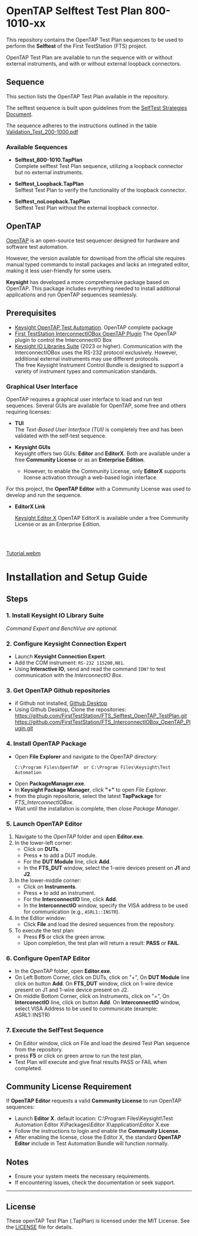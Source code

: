 
# OpenTAP Selftest Test Plan 800-1010-xx


This repository contains the OpenTAP Test Plan sequences to be used to perform the **Selftest** of the First TestStation (FTS) project. <br>

OpenTAP Test Plan are available to run the sequence with or without external instruments, and with or without external loopback connectors.



## Sequence

This section lists the OpenTAP Test Plan available in the repository. <br>

The selftest sequence is built upon guidelines from the [SelfTest Strategies Document](https://github.com/FirstTestStation/FirstTestStation/tree/main/pdf/Selftest_Strategy.pdf).<br>

The sequence adheres to the instructions outlined in the table [Validation_Test_200-1000.pdf](https://github.com/FirstTestStation/FirstTestStation/tree/main/pdf/Validation_Test_200-1000.pdf)

### Available Sequences

- **Selftest_800-1010.TapPlan**  
  Complete selftest Test Plan sequence, utilizing a loopback connector but no external instruments.

- **Selftest_Loopback.TapPlan**  
  Selftest Test Plan to verify the functionality of the loopback connector.

- **Selftest_noLoopback.TapPlan**  
  Selftest Test Plan without the external loopback connector.


## OpenTAP

[OpenTAP](https://opentap.io/) is an open-source test sequencer designed for hardware and software test automation. 

However, the version available for download from the official site requires manual typed commands to install packages and lacks an integrated editor, making it less user-friendly for some users.

**Keysight** has developed a more comprehensive package based on OpenTAP. This package includes everything needed to install additional applications and run OpenTAP sequences seamlessly.


## Prerequisites
- [Keysight OpenTAP Test Automation](https://www.keysight.com/ca/en/lib/software-detail/computer-software/pathwave-test-automation-2796935.html). OpenTAP complete package
- [First TestStation InterconnectIOBox OpenTAP Plugin](https://github.com/FirstTestStation/FTS_InterconnectIOBox_OpenTAP_Plugin) The OpenTAP plugin to control the InterconnectIO Box
- [Keysight IO Libraries Suite](https://www.keysight.com/ca/en/lib/software-detail/computer-software/keysight-instrument-control-bundle-download-1184883.html) (2023 or higher). Communication with the InterconnectIOBox uses the RS-232 protocol exclusively. However, additional external instruments may use different protocols.<br> The free Keysight Instrument Control Bundle is designed to support a variety of instrument types and communication standards.


### Graphical User Interface

OpenTAP requires a graphical user interface to load and run test sequences. Several GUIs are available for OpenTAP, some free and others requiring licenses:

- **TUI**  
  The *Text-Based User Interface (TUI)* is completely free and has been validated with the self-test sequence.

- **Keysight GUIs**  
  Keysight offers two GUIs: **Editor** and **EditorX**. Both are available under a free **Community License** or as an **Enterprise Edition**.  
  - However, to enable the Community License, only **EditorX** supports license activation through a web-based login interface.

For this project, the **OpenTAP Editor** with a Community License was used to develop and run the sequence.

- **EditorX Link**

    [Keysight Editor X](https://www.keysight.com/ca/en/lib/software-detail/computer-software/pathwave-test-automation-2796935.html/) OpenTAP EditorX is available under a free Community License or as an Enterprise Edition.
<br>
<br>

[Tutorial.webm](https://github.com/user-attachments/assets/3c7b238d-cb55-487b-a6c5-439176100122)

# Installation and Setup Guide

## Steps

### 1. **Install Keysight IO Library Suite**  
   *Command Expert and BenchVue are optional.*

### 2. **Configure Keysight Connection Expert**  
   - Launch **Keysight Connection Expert**.
   - Add the COM instrument: `RS-232 115200,N81`.
   - Using **Interactive IO**, send and read the command `IDN?` to test communication with the *InterconnectIO Box*.

### 3. **Get OpenTAP Github repositories**
   - if Github not installed, [Github Desktop](https://desktop.github.com/download/)
   - Using Github Desktop, Clone the repositories:<br>
         https://github.com/FirstTestStation/FTS_Selftest_OpenTAP_TestPlan.git<br>
         https://github.com/FirstTestStation/FTS_InterconnectIOBox_OpenTAP_Plugin.git<br>


### 4. **Install OpenTAP Package**
   - Open **File Explorer** and navigate to the OpenTAP directory:  
     ```plaintext
     C:\Program Files\OpenTAP  or C:\Program Files\Keysight\Test Automation
     ```
   - Open **PackageManager.exe**.
   - In **Keysight Package Manager**, click **"+"** to open *File Explorer*.
   - from the plugin repositorie, select the latest **TapPackage** for *FTS_InterconnectIOBox*.
   - Wait until the installation is complete, then close *Package Manager*.


### 5. **Launch OpenTAP Editor**

   1. Navigate to the *OpenTAP* folder and open **Editor.exe**.
   2. In the lower-left corner:
      - Click on **DUTs**.
      - Press **+** to add a DUT module.
      - For the **DUT Module** line, click **Add**.
      - In the **FTS_DUT** window, select the 1-wire devices present on **J1** and **J2**.
   3. In the lower-middle corner:
      - Click on **Instruments**.
      - Press **+** to add an instrument.
      - For the **InterconnectIO** line, click **Add**.
      - In the **InterconnectIO** window, specify the VISA address to be used for communication (e.g., `ASRL1::INSTR`).
   4. In the Editor window:
      - Click **File** and load the desired sequences from the repository.
   5. To execute the test plan:
      - Press **F5** or click the green arrow.
      - Upon completion, the test plan will return a result: **PASS** or **FAIL**.


### 6. **Configure OpenTAP Editor**
   - In the *OpenTAP* folder, open **Editor.exe**.
   - On Left Bottom Corner, click on DUTs, click on "+", On **DUT Module** line click on button **Add**. On **FTS_DUT** window, click on 1-wire device present on J1 and 1-wire device present on J2.
   - On middle Bottom Corner, click on Instruments, click on "+", On **InterconectIO** line, click on button **Add**. On **InterconnectIO** window, select VISA Address to be used to communicate (example: ASRL1::INSTR)
  

### 7. **Execute the SelfTest Sequence**
   - On Editor window, click on File and load the desired Test Plan sequence from the repository.
   - press **F5** or click on green arrow to run the test plan,
   - Test Plan will execute and give final results PASS or FAIL when completed.



   


## Community License Requirement
If **OpenTAP Editor** requests a valid **Community License** to run OpenTAP sequences:
   - Launch **Editor X**. default location: C:\Program Files\Keysight\Test Automation Editor X\Packages\Editor X\application\Editor X.exe
   - Follow the instructions to login and enable the **Community License**.
   - After enabling the license, close the Editor X, the standard **OpenTAP Editor** include in Test Automation Bundle will function normally.

## Notes
- Ensure your system meets the necessary requirements.
- If encountering issues, check the documentation or seek support.

---



## License

These openTAP Test Plan (.TapPlan) is licensed under the MIT License. See the [LICENSE](LICENSE) file for details.
